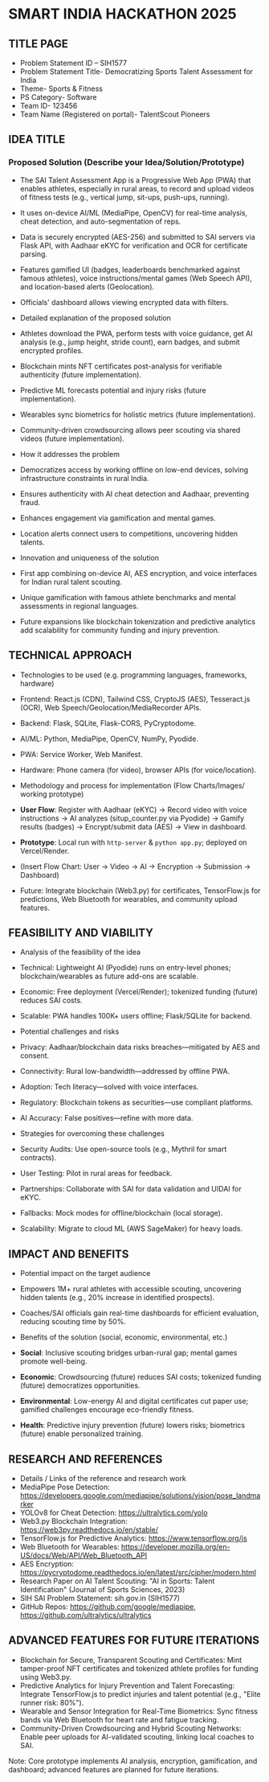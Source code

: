 # SMART INDIA HACKATHON 2025

## TITLE PAGE

- Problem Statement ID – SIH1577
- Problem Statement Title- Democratizing Sports Talent Assessment for India
- Theme- Sports & Fitness
- PS Category- Software
- Team ID- 123456
- Team Name (Registered on portal)- TalentScout Pioneers

## IDEA TITLE

### Proposed Solution (Describe your Idea/Solution/Prototype)
- The SAI Talent Assessment App is a Progressive Web App (PWA) that enables athletes, especially in rural areas, to record and upload videos of fitness tests (e.g., vertical jump, sit-ups, push-ups, running).
- It uses on-device AI/ML (MediaPipe, OpenCV) for real-time analysis, cheat detection, and auto-segmentation of reps.
- Data is securely encrypted (AES-256) and submitted to SAI servers via Flask API, with Aadhaar eKYC for verification and OCR for certificate parsing.
- Features gamified UI (badges, leaderboards benchmarked against famous athletes), voice instructions/mental games (Web Speech API), and location-based alerts (Geolocation).
- Officials' dashboard allows viewing encrypted data with filters.

- Detailed explanation of the proposed solution
- Athletes download the PWA, perform tests with voice guidance, get AI analysis (e.g., jump height, stride count), earn badges, and submit encrypted profiles.
- Blockchain mints NFT certificates post-analysis for verifiable authenticity (future implementation).
- Predictive ML forecasts potential and injury risks (future implementation).
- Wearables sync biometrics for holistic metrics (future implementation).
- Community-driven crowdsourcing allows peer scouting via shared videos (future implementation).

- How it addresses the problem
- Democratizes access by working offline on low-end devices, solving infrastructure constraints in rural India.
- Ensures authenticity with AI cheat detection and Aadhaar, preventing fraud.
- Enhances engagement via gamification and mental games.
- Location alerts connect users to competitions, uncovering hidden talents.

- Innovation and uniqueness of the solution
- First app combining on-device AI, AES encryption, and voice interfaces for Indian rural talent scouting.
- Unique gamification with famous athlete benchmarks and mental assessments in regional languages.
- Future expansions like blockchain tokenization and predictive analytics add scalability for community funding and injury prevention.

## TECHNICAL APPROACH

- Technologies to be used (e.g. programming languages, frameworks, hardware)
- Frontend: React.js (CDN), Tailwind CSS, CryptoJS (AES), Tesseract.js (OCR), Web Speech/Geolocation/MediaRecorder APIs.
- Backend: Flask, SQLite, Flask-CORS, PyCryptodome.
- AI/ML: Python, MediaPipe, OpenCV, NumPy, Pyodide.
- PWA: Service Worker, Web Manifest.
- Hardware: Phone camera (for video), browser APIs (for voice/location).

- Methodology and process for implementation (Flow Charts/Images/ working prototype)
- **User Flow**: Register with Aadhaar (eKYC) → Record video with voice instructions → AI analyzes (situp_counter.py via Pyodide) → Gamify results (badges) → Encrypt/submit data (AES) → View in dashboard.
- **Prototype**: Local run with `http-server` & `python app.py`; deployed on Vercel/Render.
- (Insert Flow Chart: User → Video → AI → Encryption → Submission → Dashboard)
- Future: Integrate blockchain (Web3.py) for certificates, TensorFlow.js for predictions, Web Bluetooth for wearables, and community upload features.

## FEASIBILITY AND VIABILITY

- Analysis of the feasibility of the idea
- Technical: Lightweight AI (Pyodide) runs on entry-level phones; blockchain/wearables as future add-ons are scalable.
- Economic: Free deployment (Vercel/Render); tokenized funding (future) reduces SAI costs.
- Scalable: PWA handles 100K+ users offline; Flask/SQLite for backend.

- Potential challenges and risks
- Privacy: Aadhaar/blockchain data risks breaches—mitigated by AES and consent.
- Connectivity: Rural low-bandwidth—addressed by offline PWA.
- Adoption: Tech literacy—solved with voice interfaces.
- Regulatory: Blockchain tokens as securities—use compliant platforms.
- AI Accuracy: False positives—refine with more data.

- Strategies for overcoming these challenges
- Security Audits: Use open-source tools (e.g., Mythril for smart contracts).
- User Testing: Pilot in rural areas for feedback.
- Partnerships: Collaborate with SAI for data validation and UIDAI for eKYC.
- Fallbacks: Mock modes for offline/blockchain (local storage).
- Scalability: Migrate to cloud ML (AWS SageMaker) for heavy loads.

## IMPACT AND BENEFITS

- Potential impact on the target audience
- Empowers 1M+ rural athletes with accessible scouting, uncovering hidden talents (e.g., 20% increase in identified prospects).
- Coaches/SAI officials gain real-time dashboards for efficient evaluation, reducing scouting time by 50%.

- Benefits of the solution (social, economic, environmental, etc.)
- **Social**: Inclusive scouting bridges urban-rural gap; mental games promote well-being.
- **Economic**: Crowdsourcing (future) reduces SAI costs; tokenized funding (future) democratizes opportunities.
- **Environmental**: Low-energy AI and digital certificates cut paper use; gamified challenges encourage eco-friendly fitness.
- **Health**: Predictive injury prevention (future) lowers risks; biometrics (future) enable personalized training.

## RESEARCH AND REFERENCES

- Details / Links of the reference and research work
- MediaPipe Pose Detection: https://developers.google.com/mediapipe/solutions/vision/pose_landmarker
- YOLOv8 for Cheat Detection: https://ultralytics.com/yolo
- Web3.py Blockchain Integration: https://web3py.readthedocs.io/en/stable/
- TensorFlow.js for Predictive Analytics: https://www.tensorflow.org/js
- Web Bluetooth for Wearables: https://developer.mozilla.org/en-US/docs/Web/API/Web_Bluetooth_API
- AES Encryption: https://pycryptodome.readthedocs.io/en/latest/src/cipher/modern.html
- Research Paper on AI Talent Scouting: "AI in Sports: Talent Identification" (Journal of Sports Sciences, 2023)
- SIH SAI Problem Statement: sih.gov.in (SIH1577)
- GitHub Repos: https://github.com/google/mediapipe, https://github.com/ultralytics/ultralytics

## ADVANCED FEATURES FOR FUTURE ITERATIONS

- Blockchain for Secure, Transparent Scouting and Certificates: Mint tamper-proof NFT certificates and tokenized athlete profiles for funding using Web3.py.
- Predictive Analytics for Injury Prevention and Talent Forecasting: Integrate TensorFlow.js to predict injuries and talent potential (e.g., "Elite runner risk: 80%").
- Wearable and Sensor Integration for Real-Time Biometrics: Sync fitness bands via Web Bluetooth for heart rate and fatigue tracking.
- Community-Driven Crowdsourcing and Hybrid Scouting Networks: Enable peer uploads for AI-validated scouting, linking local coaches to SAI.

Note: Core prototype implements AI analysis, encryption, gamification, and dashboard; advanced features are planned for future iterations.